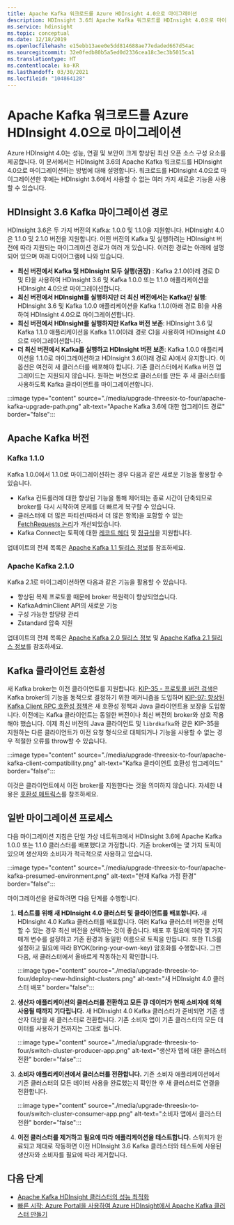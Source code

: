 ```yaml
---
title: Apache Kafka 워크로드를 Azure HDInsight 4.0으로 마이그레이션
description: HDInsight 3.6의 Apache Kafka 워크로드를 HDInsight 4.0으로 마이그레이션하는 방법에 대해 알아봅니다.
ms.service: hdinsight
ms.topic: conceptual
ms.date: 12/18/2019
ms.openlocfilehash: e15ebb13aee0e5dd814688ae77edaded667d54ac
ms.sourcegitcommit: 32e0fedb80b5a5ed0d2336cea18c3ec3b5015ca1
ms.translationtype: HT
ms.contentlocale: ko-KR
ms.lasthandoff: 03/30/2021
ms.locfileid: "104864128"
---
```

# <a name="migrate-apache-kafka-workloads-to-azure-hdinsight-40"></a>Apache Kafka 워크로드를 Azure HDInsight 4.0으로 마이그레이션

Azure HDInsight 4.0는 성능, 연결 및 보안이 크게 향상된 최신 오픈 소스 구성 요소를 제공합니다. 이 문서에서는 HDInsight 3.6의 Apache Kafka 워크로드를 HDInsight 4.0으로 마이그레이션하는 방법에 대해 설명합니다. 워크로드를 HDInsight 4.0으로 마이그레이션한 후에는 HDInsight 3.6에서 사용할 수 없는 여러 가지 새로운 기능을 사용할 수 있습니다.

## <a name="hdinsight-36-kafka-migration-paths"></a>HDInsight 3.6 Kafka 마이그레이션 경로

HDInsight 3.6은 두 가지 버전의 Kafka: 1.0.0 및 1.1.0을 지원합니다. HDInsight 4.0은 1.1.0 및 2.1.0 버전을 지원합니다. 어떤 버전의 Kafka 및 실행하려는 HDInsight 버전에 따라 지원되는 마이그레이션 경로가 여러 개 있습니다. 이러한 경로는 아래에 설명되어 있으며 아래 다이어그램에 나와 있습니다.

* **최신 버전에서 Kafka 및 HDInsight 모두 실행(권장)** : Kafka 2.1.0(아래 경로 D 및 E)을 사용하여 HDInsight 3.6 및 Kafka 1.0.0 또는 1.1.0 애플리케이션을 HDInsight 4.0으로 마이그레이션합니다.
* **최신 버전에서 HDInsight를 실행하지만 더 최신 버전에서는 Kafka만 실행**: HDInsight 3.6 및 Kafka 1.0.0 애플리케이션을 Kafka 1.1.0(아래 경로 B)을 사용하여 HDInsight 4.0으로 마이그레이션합니다.
* **최신 버전에서 HDInsight를 실행하지만 Kafka 버전 보존**: HDInsight 3.6 및 Kafka 1.1.0 애플리케이션을 Kafka 1.1.0(아래 경로 C)을 사용하여 HDInsight 4.0으로 마이그레이션합니다.
* **더 최신 버전에서 Kafka를 실행하고 HDInsight 버전 보존**: Kafka 1.0.0 애플리케이션을 1.1.0로 마이그레이션하고 HDInsight 3.6(아래 경로 A)에서 유지합니다. 이 옵션은 여전히 새 클러스터를 배포해야 합니다. 기존 클러스터에서 Kafka 버전 업그레이드는 지원되지 않습니다. 원하는 버전으로 클러스터를 만든 후 새 클러스터를 사용하도록 Kafka 클라이언트를 마이그레이션합니다.

:::image type="content" source="./media/upgrade-threesix-to-four/apache-kafka-upgrade-path.png" alt-text="Apache Kafka 3.6에 대한 업그레이드 경로" border="false":::

## <a name="apache-kafka-versions"></a>Apache Kafka 버전

### <a name="kafka-110"></a>Kafka 1.1.0
  
Kafka 1.0.0에서 1.1.0로 마이그레이션하는 경우 다음과 같은 새로운 기능을 활용할 수 있습니다.

* Kafka 컨트롤러에 대한 향상된 기능을 통해 제어되는 종료 시간이 단축되므로 broker를 다시 시작하여 문제를 더 빠르게 복구할 수 있습니다. 
* 클러스터에 더 많은 파티션(따라서 더 많은 항목)을 포함할 수 있는 [FetchRequests 논리](https://issues.apache.org/jira/browse/KAFKA-6254)가 개선되었습니다. 
* Kafka Connect는 토픽에 대한 [레코드 헤더](https://issues.apache.org/jira/browse/KAFKA-5142) 및 [정규식](https://issues.apache.org/jira/browse/KAFKA-3073)을 지원합니다. 

업데이트의 전체 목록은 [Apache Kafka 1.1 릴리스 정보](https://archive.apache.org/dist/kafka/1.1.0/RELEASE_NOTES.html)를 참조하세요.

### <a name="apache-kafka-210"></a>Apache Kafka 2.1.0

Kafka 2.1로 마이그레이션하면 다음과 같은 기능을 활용할 수 있습니다.

* 향상된 복제 프로토콜 때문에 broker 복원력이 향상되었습니다.
* KafkaAdminClient API의 새로운 기능
* 구성 가능한 할당량 관리
* Zstandard 압축 지원

업데이트의 전체 목록은 [Apache Kafka 2.0 릴리스 정보](https://archive.apache.org/dist/kafka/2.0.0/RELEASE_NOTES.html) 및 [Apache Kafka 2.1 릴리스 정보](https://archive.apache.org/dist/kafka/2.1.0/RELEASE_NOTES.html)를 참조하세요.

## <a name="kafka-client-compatibility"></a>Kafka 클라이언트 호환성

새 Kafka broker는 이전 클라이언트를 지원합니다. [KIP-35 - 프로토콜 버전 검색](https://cwiki.apache.org/confluence/display/KAFKA/KIP-35+-+Retrieving+protocol+version)은 Kafka broker의 기능을 동적으로 결정하기 위한 메커니즘을 도입하며 [KIP-97: 향상된 Kafka Client RPC 호환성 정책](https://cwiki.apache.org/confluence/display/KAFKA/KIP-97%3A+Improved+Kafka+Client+RPC+Compatibility+Policy)은 새 호환성 정책과 Java 클라이언트용 보장을 도입합니다. 이전에는 Kafka 클라이언트는 동일한 버전이나 최신 버전의 broker와 상호 작용해야 했습니다. 이제 최신 버전의 Java 클라이언트 및 `librdkafka`와 같은 KIP-35을 지원하는 다른 클라이언트가 이전 요청 형식으로 대체되거나 기능을 사용할 수 없는 경우 적절한 오류를 throw할 수 있습니다.

:::image type="content" source="./media/upgrade-threesix-to-four/apache-kafka-client-compatibility.png" alt-text="Kafka 클라이언트 호환성 업그레이드" border="false":::

이것은 클라이언트에서 이전 broker를 지원한다는 것을 의미하지 않습니다.  자세한 내용은 [호환성 매트릭스](https://cwiki.apache.org/confluence/display/KAFKA/Compatibility+Matrix)를 참조하세요.

## <a name="general-migration-process"></a>일반 마이그레이션 프로세스

다음 마이그레이션 지침은 단일 가상 네트워크에서 HDInsight 3.6에 Apache Kafka 1.0.0 또는 1.1.0 클러스터를 배포했다고 가정합니다. 기존 broker에는 몇 가지 토픽이 있으며 생산자와 소비자가 적극적으로 사용하고 있습니다.

:::image type="content" source="./media/upgrade-threesix-to-four/apache-kafka-presumed-environment.png" alt-text="현재 Kafka 가정 환경" border="false":::

마이그레이션을 완료하려면 다음 단계를 수행합니다.

1. **테스트를 위해 새 HDInsight 4.0 클러스터 및 클라이언트를 배포합니다.** 새 HDInsight 4.0 Kafka 클러스터를 배포합니다. 여러 Kafka 클러스터 버전을 선택할 수 있는 경우 최신 버전을 선택하는 것이 좋습니다. 배포 후 필요에 따라 몇 가지 매개 변수를 설정하고 기존 환경과 동일한 이름으로 토픽을 만듭니다. 또한 TLS를 설정하고 필요에 따라 BYOK(bring-your-own-key) 암호화를 수행합니다. 그런 다음, 새 클러스터에서 올바르게 작동하는지 확인합니다.

    :::image type="content" source="./media/upgrade-threesix-to-four/deploy-new-hdinsight-clusters.png" alt-text="새 HDInsight 4.0 클러스터 배포" border="false":::

1. **생산자 애플리케이션의 클러스터를 전환하고 모든 큐 데이터가 현재 소비자에 의해 사용될 때까지 기다립니다.** 새 HDInsight 4.0 Kafka 클러스터가 준비되면 기존 생산자 대상을 새 클러스터로 전환합니다. 기존 소비자 앱이 기존 클러스터의 모든 데이터를 사용하기 전까지는 그대로 둡니다.

    :::image type="content" source="./media/upgrade-threesix-to-four/switch-cluster-producer-app.png" alt-text="생산자 앱에 대한 클러스터 전환" border="false":::

1. **소비자 애플리케이션에서 클러스터를 전환합니다.** 기존 소비자 애플리케이션에서 기존 클러스터의 모든 데이터 사용을 완료했는지 확인한 후 새 클러스터로 연결을 전환합니다.

    :::image type="content" source="./media/upgrade-threesix-to-four/switch-cluster-consumer-app.png" alt-text="소비자 앱에서 클러스터 전환" border="false":::

1. **이전 클러스터를 제거하고 필요에 따라 애플리케이션을 테스트합니다.** 스위치가 완료되고 제대로 작동하면 이전 HDInsight 3.6 Kafka 클러스터와 테스트에 사용된 생산자와 소비자를 필요에 따라 제거합니다.

## <a name="next-steps"></a>다음 단계

* [Apache Kafka HDInsight 클러스터의 성능 최적화](apache-kafka-performance-tuning.md)
* [빠른 시작: Azure Portal을 사용하여 Azure HDInsight에서 Apache Kafka 클러스터 만들기](apache-kafka-get-started.md)
